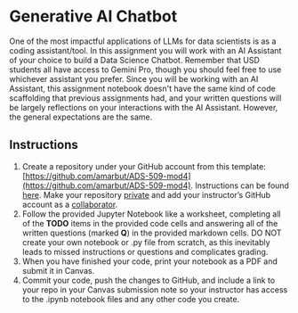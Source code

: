 # Generative AI Chatbot
One of the most impactful applications of LLMs for data scientists is as a coding assistant/tool. In this assignment you will work with an AI Assistant of your choice to build a Data Science Chatbot. Remember that USD students all have access to Gemini Pro, though you should feel free to use whichever assistant you prefer. Since you will be working with an AI Assistant, this assignment notebook doesn't have the same kind of code scaffolding that previous assignments had, and your written questions will be largely reflections on your interactions with the AI Assistant. However, the general expectations are the same.


## Instructions

1. Create a repository under your GitHub account from this template: [https://github.com/amarbut/ADS-509-mod4](https://github.com/amarbut/ADS-509-mod4). Instructions can be found [here](https://docs.github.com/en/repositories/creating-and-managing-repositories/creating-a-repository-from-a-template). Make your repository [private](https://docs.github.com/en/repositories/managing-your-repositorys-settings-and-features/managing-repository-settings/setting-repository-visibility) and add your instructor’s GitHub account as a [collaborator](https://docs.github.com/en/account-and-profile/how-tos/setting-up-and-managing-your-personal-account-on-github/managing-access-to-your-personal-repositories/inviting-collaborators-to-a-personal-repository). 
2. Follow the provided Jupyter Notebook like a worksheet, completing all of the **TODO** items in the provided code cells and answering all of the written questions (marked **Q**) in the provided markdown cells. DO NOT create your own notebook or .py file from scratch, as this inevitably leads to missed instructions or questions and complicates grading.
3. When you have finished your code, print your notebook as a PDF and submit it in Canvas. 
4. Commit your code, push the changes to GitHub, and include a link to your repo in your Canvas submission note so your instructor has access to the .ipynb notebook files and any other code you create.


